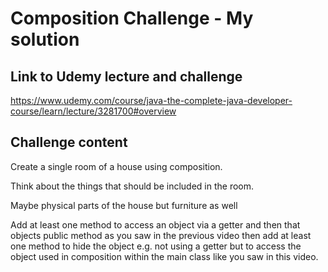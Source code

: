 # Composition Challenge - My solution

## Link to Udemy lecture and challenge

https://www.udemy.com/course/java-the-complete-java-developer-course/learn/lecture/3281700#overview

## Challenge content

Create a single room of a house using composition.

Think about the things that should be included in the room.

Maybe physical parts of the house but furniture as well

Add at least one method to access an object via a getter and then that objects public method as you saw in the previous video then add at least one method to hide the object e.g. not using a getter but to access the object used in composition within the main class like you saw in this video.